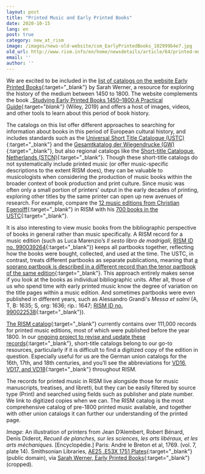 ```yaml
---
layout: post
title: "Printed Music and Early Printed Books"
date: 2020-10-15
lang: en
post: true
category: new_at_rism
image: /images/news-old-website/csm_EarlyPrintedBooks_102999b4e7.jpg
old_url: http://www.rism.info/en/home/newsdetails/article/64/printed-music-and-early-printed-books.html?tx_ttnews[year]=2020&tx_ttnews[month]=07&cHash=d4f51f5f7bf01ad3c668570de9ac714d
email: ''
author: ''
---
```



We are excited to be included in the [list of catalogs on the website Early Printed Books](https://www.earlyprintedbooks.com/catalogs/){:target="_blank"} by Sarah Werner, a resource for exploring the history of the medium between 1450 to 1800. The website complements the book _[Studying Early Printed Books 1450–1800:A Practical Guide](https://www.earlyprintedbooks.com/studying-early-printed-books-1450-1800-a-practical-guide/){:target="_blank"}_ (Wiley, 2019) and offers a host of images, videos, and other tools to learn about this period of book history.

The catalogs on this list offer different approaches to searching for information about books in this period of European cultural history, and includes standards such as the [Universal Short Title Catalogue (USTC)](https://www.ustc.ac.uk/){:target="_blank"} and the [Gesamtkatalog der Wiegendrucke (GW)](http://www.gesamtkatalogderwiegendrucke.de/GWEN.xhtml){:target="_blank"}, but also regional catalogs like the [Short-title Catalogue, Netherlands (STCN)](https://www.kb.nl/en/organisation/research-expertise/for-libraries/short-title-catalogue-netherlands-stcn){:target="_blank"}. Though these short-title catalogs do not systematically include printed music (or offer music-specific descriptions to the extent RISM does), they can be valuable to musicologists when considering the production of music books within the broader context of book production and print culture. Since music was often only a small portion of printers’ output in the early decades of printing, exploring other titles by the same printer can open up new avenues of research. For example, compare the [12 music editions from Christian Egenolff](https://opac.rism.info/search?View=rism&q=Christian+Egenolff){:target="_blank"} in RISM with his [700 books in the USTC](https://www.ustc.ac.uk/results?qo=0,0,1&qp=1&fqPr=Egenolff,%20Christian%20%28I%29){:target="_blank"}.

It is also interesting to view music books from the bibliographic perspective of books in general rather than music specifically. A RISM record for a music edition (such as Luca Marenzio’s _Il sesto libro de madrigali_, [RISM ID no. 990039264](https://opac.rism.info/search?id=990039264&View=rism){:target="_blank"}) keeps all partbooks together, reflecting how the books were bought, collected, and used at the time. The USTC, in contrast, treats different partbooks as separate publications, meaning that [a soprano partbook is described in a different record than the tenor partbook of the same edition](https://www.ustc.ac.uk/results?qa=0,8,27,AND&qb=0,0,Il%20sesto%20libro%20de%20madrigali%20a%20sei%20voci,AND&qc=0,0,1610,AND&qo=0,0,1&qp=1&qso=11){:target="_blank"}. This approach entirely makes sense if you look at the books as individual bibliographic units. After all, those of us who spend time with early printed music know the degree of variation on the title pages within a music edition. And sometimes partbooks were even published in different years, such as Alessandro Grandi's _Messa et salmi_ (A, T, B: 1635; S, org: 1636; rip.: 1647; [RISM ID no. 990022538](https://opac.rism.info/search?id=990022538&View=rism){:target="_blank"}).

[The RISM catalog](https://opac.rism.info/index.php?id=4){:target="_blank"} currently contains over 111,000 records for printed music editions, most of which were published before the year 1800. In our [ongoing project to revise and update these records](http://www.rism.info/en/home/newsdetails/browse/2/article/64/revising-records-for-post-1600-printed-anthologies-there-is-an-end-in-sight.html){:target="_blank"}, short-title catalogs belong to our go-to resources, particularly if it is difficult to find a digitized copy of the edition in question. Especially useful for us are the German union catalogs for the 16th, 17th, and 18th centuries, and you’ll see the abbreviations for [VD16, VD17, and VD18](https://opac.rism.info/metaopac/perma.do?v=rism&q=-1%3d%22lit41001135%22){:target="_blank"} throughout RISM.

The records for printed music in RISM live alongside those for music manuscripts, treatises, and libretti, but they can be easily filtered by source type (Print) and searched using fields such as publisher and plate number. We link to digitized copies when we can. The RISM catalog is the most comprehensive catalog of pre-1800 printed music available, and together with other union catalogs it can further our understanding of the printed page.


_Image_: An illustration of printers from Jean D’Alembert, Robert Bénard, Denis Diderot, _Recueil de planches, sur les sciences, les arts libéraux, et les arts méchaniques_. [Encyclopédie.] Paris: André le Breton et al, 1769. (vol. 7, plate 14). Smithsonian Libraries, [AE25 .E53X 1751 Plates](https://archive.org/details/RecueildeplanchVIIDide/page/n73){:target="_blank"} (public domain), via [Sarah Werner, Early Printed Books](https://www.earlyprintedbooks.com/encyclopedie_plates_1769_7-14/){:target="_blank"} (cropped).





